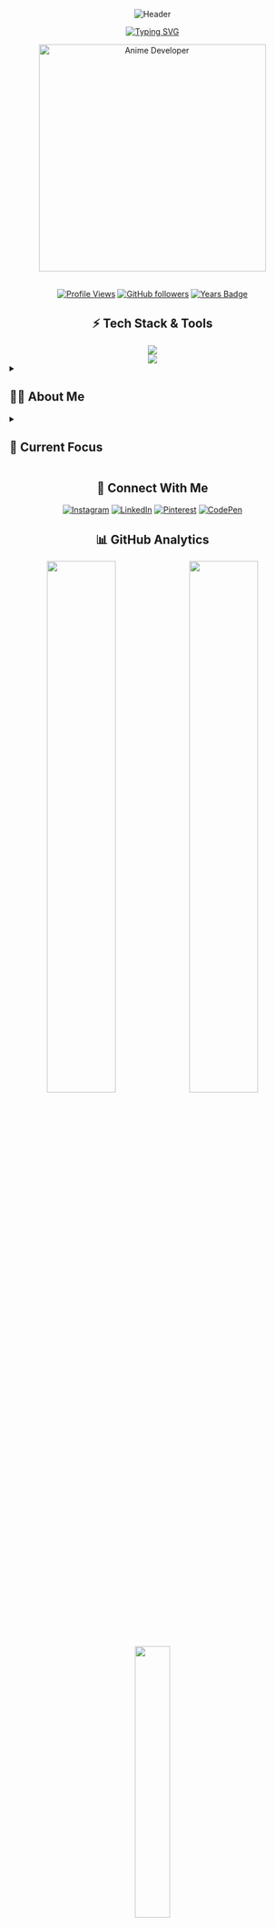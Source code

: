 <div align="center">
  
  ![Header](https://capsule-render.vercel.app/api?type=waving&color=gradient&customColorList=6,11,20&height=180&section=header&text=Aman%20Pandey&fontSize=42&fontColor=fff&animation=twinkling&fontAlignY=32)

  [![Typing SVG](https://readme-typing-svg.demolab.com?font=Fira+Code&duration=3000&pause=1000&color=6B72E1&center=true&vCenter=true&multiline=true&repeat=false&random=false&width=600&height=100&lines=Full+Stack+Developer+%7C+Tech+Enthusiast;Turning+Coffee+into+Code+since+2020)](https://git.io/typing-svg)
</div>

<div align="center">
  <img src="https://imgur.com/gallery/code-suck-nA5zCAR" width="400px" alt="Anime Developer" />
  <br><br>
  
  [![Profile Views](https://komarev.com/ghpvc/?username=losercodes&label=Profile%20Views&color=6B72E1&style=for-the-badge)](https://github.com/losercodes)
  [![GitHub followers](https://img.shields.io/github/followers/losercodes?label=Followers&style=for-the-badge&color=6B72E1)](https://github.com/losercodes)
  [![Years Badge](https://badges.pufler.dev/years/losercodes?style=for-the-badge&color=6B72E1)](https://github.com/losercodes)
</div>

<div align="center">
  <h2>⚡ Tech Stack & Tools</h2>
  <img src="https://skillicons.dev/icons?i=js,ts,react,nextjs,nodejs,python,java,django&theme=dark" />
  <br>
  <img src="https://skillicons.dev/icons?i=tailwind,mongodb,postgres,firebase,redis,docker&theme=dark" />
</div>

<details>
<summary><h2>🧑‍💻 About Me</h2></summary>

```typescript
interface Developer {
  name: string;
  role: string;
  coding_since: number;
  languages: string[];
  tech_stack: {
    frontend: string[];
    backend: string[];
    databases: string[];
    devops: string[];
  };
  current_focus: string;
  fun_fact: string;
}

const aman: Developer = {
  name: "Aman Pandey",
  role: "Full Stack Developer",
  coding_since: 2020,
  languages: ["TypeScript", "JavaScript", "Python", "Java"],
  tech_stack: {
    frontend: ["React", "Next.js", "Tailwind CSS", "Material UI"],
    backend: ["Node.js", "Express", "Django", "FastAPI"],
    databases: ["MongoDB", "PostgreSQL", "Redis"],
    devops: ["Docker", "GitHub Actions", "Vercel", "AWS"],
  },
  current_focus: "Building scalable applications with React and TypeScript",
  fun_fact: "I debug code faster than I debug my life problems 🤷‍♂️"
};
```

</details>

<details>
<summary><h2>🎯 Current Focus</h2></summary>

- 🔭 Working on **Next.js Full Stack Applications**
- 🌱 Learning **System Design** & **Cloud Architecture**
- 👯 Open to collaborate on **Innovative Projects**
- 💬 Ask me about **React, TypeScript, or System Design**
- 📫 Reach me at **[aman0hata@gmail.com](mailto:aman0hata@gmail.com)**

</details>

<div align="center">
  <h2>🤝 Connect With Me</h2>
  
  [![Instagram](https://img.shields.io/badge/Instagram-E4405F?style=for-the-badge&logo=instagram&logoColor=white)](https://instagram.com/yoichi.in)
  [![LinkedIn](https://img.shields.io/badge/LinkedIn-0077B5?style=for-the-badge&logo=linkedin&logoColor=white)](https://linkedin.com/in/amanxxpandey)
  [![Pinterest](https://img.shields.io/badge/Pinterest-E60023?style=for-the-badge&logo=pinterest&logoColor=white)](https://pinterest.com/Kenxxaman)
  [![CodePen](https://img.shields.io/badge/Codepen-000000?style=for-the-badge&logo=codepen&logoColor=white)](https://codepen.io/Amanpandey6)
</div>

<div align="center">
  <h2>📊 GitHub Analytics</h2>
  
  <img width="49%" src="https://github-readme-streak-stats.herokuapp.com/?user=losercodes&theme=tokyonight&hide_border=true" />
  <img width="49%" src="https://github-readme-stats.vercel.app/api?username=losercodes&show_icons=true&theme=tokyonight&hide_border=true&count_private=true" />
  
  <img width="35%" src="https://github-readme-stats.vercel.app/api/top-langs/?username=losercodes&theme=tokyonight&hide_border=true&include_all_commits=true&count_private=true&layout=compact" />
</div>

<div align="center">
  <h2>🏆 GitHub Profile Trophy</h2>
  
  [![trophy](https://github-profile-trophy.vercel.app/?username=losercodes&theme=tokyonight&no-frame=true&row=1&column=7)](https://github.com/ryo-ma/github-profile-trophy)
</div>

<div align="center">
  <h2>🎵 Vibing To</h2>
  
  [![Spotify](https://novatorem-spotify-nine.vercel.app/api/spotify?background_color=0d1117&border_color=ffffff)](https://open.spotify.com/user/9k77o293lckdqzlmmtfec4gul)
</div>

<div align="center">
  <h2>💭 Quote of the Day</h2>
  
  [![Readme Quotes](https://quotes-github-readme.vercel.app/api?type=horizontal&theme=tokyonight)](https://github.com/piyushsuthar/github-readme-quotes)
</div>

<div align="center">
  <h2>💝 Support</h2>
  
  [![BuyMeACoffee](https://img.shields.io/badge/Buy_Me_A_Coffee-FFDD00?style=for-the-badge&logo=buy-me-a-coffee&logoColor=black)](https://buymeacoffee.com/officialstz)
</div>

<div align="center">
</div>

![Footer](https://capsule-render.vercel.app/api?type=waving&color=gradient&customColorList=6,11,20&height=100&section=footer)
